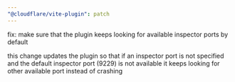 ```yaml
---
"@cloudflare/vite-plugin": patch
---
```


fix: make sure that the plugin keeps looking for available inspector ports by default

this change updates the plugin so that if an inspector port is not specified and the
default inspector port (9229) is not available it keeps looking for other available
port instead of crashing
